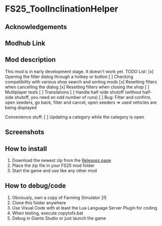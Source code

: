 # FS25_ToolInclinationHelper

## Acknowledgements

## Modhub Link

## Mod description

This mod is in early development stage. It doesn't work yet.
TODO List:
[x] Opening the filter dialog through a hotkey or button
[ ] Checking compatibility with various shop search and sorting mods
[x] Resetting filters when cancelling the dialog
[x] Resetting filters when closing the shop
[ ] Multiplayer tests
[ ] Translations
[ ] Handle half-side shutoff (without half-side shutoff, you need an odd number of runs)
[ ] Bug: Filter and confirm, open seeders, go back, filter and cancel, open seeders => used vehicles are being displayed

Convenience stuff:
[ ] Updating a category while the category is open

## Screenshots

## How to install

1. Download the newest zip from the [Releases page](https://github.com/Timmeey86/FS25_TramlineWidthChecker/releases)
1. Place the zip file in your FS25 mod folder
1. Start the game and use like any other mod

## How to debug/code

1. Obviously, own a copy of Farming Simulator 25
1. Clone this folder anywhere
1. Use Visual Code with at least the Lua Language Server Plugin for coding
1. When testing, execute copytofs.bat
1. Debug in Giants Studio or just launch the game
